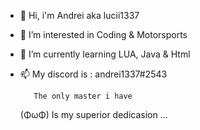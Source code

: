 - 👋 Hi, i'm Andrei aka lucii1337
- 👀 I’m interested in Coding & Motorsports
- 🌱 I’m currently learning LUA, Java & Html 
- 📫 My discord is : andrei1337#2543
           
	     The only master i have
	(ΦωΦ)       Is my superior dedicasion ...
